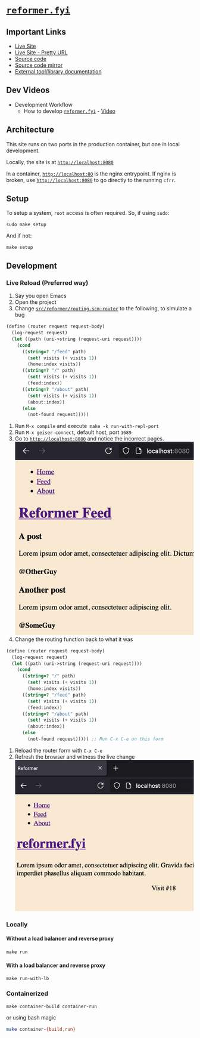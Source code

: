 # [`reformer.fyi`](https://reformer.fyi)

## Important Links

- [Live Site](https://reformer-backend-uigfz.ondigitalocean.app/)
- [Live Site - Pretty URL](https://www.reformer.fyi/)
- [Source code](https://git.sr.ht/~jamesaorson/reformer)
- [Source code mirror](https://github.com/exokomodo/reformer)
- [External tool/library documentation](./external/docs/)

## Dev Videos

- Development Workflow
  - How to develop [`reformer.fyi`](https://www.reformer.fyi) - [Video](https://youtu.be/HrwybAK6XY4)

## Architecture

This site runs on two ports in the production container, but one in local development.

Locally, the site is at [`http://localhost:8080`](https://localhost:8080)

In a container, [`http://localhost:80`](https://localhost:80) is the nginx entrypoint.
If nginx is broken, use [`http://localhost:8080`](https://localhost:8080) to go directly to the running `cfrr`.

## Setup

To setup a system, `root` access is often required. So, if using `sudo`:

```shell
sudo make setup
```

And if not:

```shell
make setup
```

## Development

### Live Reload (Preferred way)

1. Say you open Emacs
1. Open the project
1. Change [`src/reformer/routing.scm:router`](./src/reformer/routing.scm) to the following, to simulate a bug

```scheme
(define (router request request-body)
  (log-request request)
  (let ((path (uri->string (request-uri request))))
    (cond
      ((string=? "/feed" path)
        (set! visits (+ visits 1))
        (home:index visits))
      ((string=? "/" path)
        (set! visits (+ visits 1))
        (feed:index))
      ((string=? "/about" path)
        (set! visits (+ visits 1))
        (about:index))
      (else
        (not-found request)))))
```

1. Run `M-x compile` and execute` make -k run-with-repl-port`
1. Run `M-x geiser-connect`, default host, port `1689`
1. Go to [`http://localhost:8080`](http://localhost:8080) and notice the incorrect pages. ![Wrong route for root page](./images/development-wrong-routes.png)
1. Change the routing function back to what it was 

```scheme
(define (router request request-body)
  (log-request request)
  (let ((path (uri->string (request-uri request))))
    (cond
      ((string=? "/" path)
        (set! visits (+ visits 1))
        (home:index visits))
      ((string=? "/feed" path)
        (set! visits (+ visits 1))
        (feed:index))
      ((string=? "/about" path)
        (set! visits (+ visits 1))
        (about:index))
      (else
        (not-found request))))) ;; Run C-x C-e on this form
```

1. Reload the router form with `C-x C-e`
1. Refresh the browser and witness the live change ![Correct routes](./images/development-correct-routes.png)


### Locally

#### Without a load balancer and reverse proxy

```shell
make run
```

#### With a load balancer and reverse proxy

```shell
make run-with-lb
```

### Containerized

```shell
make container-build container-run
```

or using bash magic

```bash
make container-{build,run}
```
